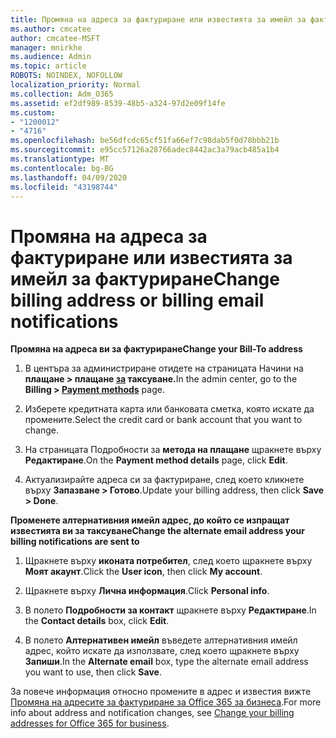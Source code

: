 ```yaml
---
title: Промяна на адреса за фактуриране или известията за имейл за фактуриране
ms.author: cmcatee
author: cmcatee-MSFT
manager: mnirkhe
ms.audience: Admin
ms.topic: article
ROBOTS: NOINDEX, NOFOLLOW
localization_priority: Normal
ms.collection: Adm_O365
ms.assetid: ef2df989-8539-48b5-a324-97d2e09f14fe
ms.custom:
- "1200012"
- "4716"
ms.openlocfilehash: be56dfcdc65cf51fa66ef7c98dab5f0d78bbb21b
ms.sourcegitcommit: e95cc57126a28766adec8442ac3a79acb485a1b4
ms.translationtype: MT
ms.contentlocale: bg-BG
ms.lasthandoff: 04/09/2020
ms.locfileid: "43198744"
---
```

# <a name="change-billing-address-or-billing-email-notifications"></a><span data-ttu-id="99e8e-102">Промяна на адреса за фактуриране или известията за имейл за фактуриране</span><span class="sxs-lookup"><span data-stu-id="99e8e-102">Change billing address or billing email notifications</span></span>

<span data-ttu-id="99e8e-103">**Промяна на адреса ви за фактуриране**</span><span class="sxs-lookup"><span data-stu-id="99e8e-103">**Change your Bill-To address**</span></span>

1. <span data-ttu-id="99e8e-104">В центъра за администриране отидете на страницата Начини на **плащане > плащане [за](https://go.microsoft.com/fwlink/p/?linkid=2018806) таксуване.**</span><span class="sxs-lookup"><span data-stu-id="99e8e-104">In the admin center, go to the **Billing > [Payment methods](https://go.microsoft.com/fwlink/p/?linkid=2018806)** page.</span></span>

2. <span data-ttu-id="99e8e-105">Изберете кредитната карта или банковата сметка, която искате да промените.</span><span class="sxs-lookup"><span data-stu-id="99e8e-105">Select the credit card or bank account that you want to change.</span></span>

3. <span data-ttu-id="99e8e-106">На страницата Подробности за **метода на плащане** щракнете върху **Редактиране**.</span><span class="sxs-lookup"><span data-stu-id="99e8e-106">On the **Payment method details** page, click **Edit**.</span></span>

4. <span data-ttu-id="99e8e-107">Актуализирайте адреса си за фактуриране, след което кликнете върху **Запазване > Готово**.</span><span class="sxs-lookup"><span data-stu-id="99e8e-107">Update your billing address, then click **Save > Done**.</span></span>

<span data-ttu-id="99e8e-108">**Променете алтернативния имейл адрес, до който се изпращат известията ви за таксуване**</span><span class="sxs-lookup"><span data-stu-id="99e8e-108">**Change the alternate email address your billing notifications are sent to**</span></span> 

1. <span data-ttu-id="99e8e-109">Щракнете върху **иконата потребител**, след което щракнете върху **Моят акаунт**.</span><span class="sxs-lookup"><span data-stu-id="99e8e-109">Click the **User icon**, then click **My account**.</span></span>

2. <span data-ttu-id="99e8e-110">Щракнете върху **Лична информация**.</span><span class="sxs-lookup"><span data-stu-id="99e8e-110">Click **Personal info**.</span></span>

3. <span data-ttu-id="99e8e-111">В полето **Подробности за контакт** щракнете върху **Редактиране**.</span><span class="sxs-lookup"><span data-stu-id="99e8e-111">In the **Contact details** box, click **Edit**.</span></span>

4. <span data-ttu-id="99e8e-112">В полето **Алтернативен имейл** въведете алтернативния имейл адрес, който искате да използвате, след което щракнете върху **Запиши**.</span><span class="sxs-lookup"><span data-stu-id="99e8e-112">In the **Alternate email** box, type the alternate email address you want to use, then click **Save**.</span></span>

<span data-ttu-id="99e8e-113">За повече информация относно промените в адрес и известия вижте [Промяна на адресите за фактуриране за Office 365 за бизнеса](https://docs.microsoft.com/microsoft-365/commerce/billing-and-payments/change-your-billing-addresses?view=o365-worldwide).</span><span class="sxs-lookup"><span data-stu-id="99e8e-113">For more info about address and notification changes, see [Change your billing addresses for Office 365 for business](https://docs.microsoft.com/microsoft-365/commerce/billing-and-payments/change-your-billing-addresses?view=o365-worldwide).</span></span>
